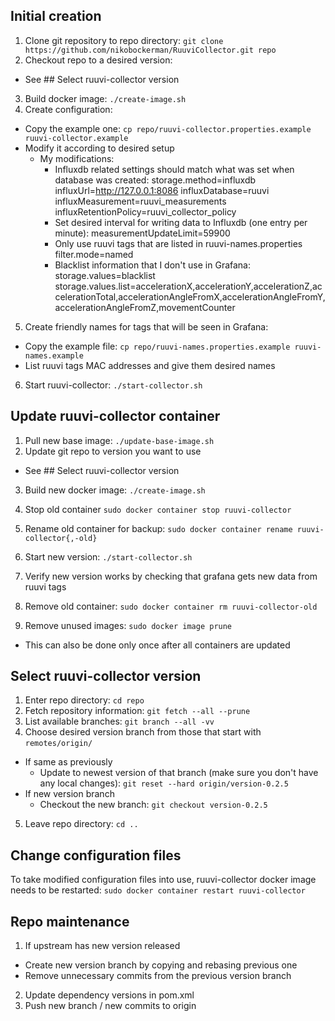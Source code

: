 ## Initial creation

1. Clone git repository to repo directory:
  `git clone https://github.com/nikobockerman/RuuviCollector.git repo`
2. Checkout repo to a desired version:
  - See ## Select ruuvi-collector version
3. Build docker image: `./create-image.sh`
4. Create configuration:
  - Copy the example one: `cp repo/ruuvi-collector.properties.example ruuvi-collector.example`
  - Modify it according to desired setup
    - My modifications:
      - Influxdb related settings should match what was set when database was created:
        storage.method=influxdb
        influxUrl=http://127.0.0.1:8086
        influxDatabase=ruuvi
        influxMeasurement=ruuvi_measurements
        influxRetentionPolicy=ruuvi_collector_policy
      - Set desired interval for writing data to Influxdb (one entry per minute):
        measurementUpdateLimit=59900
      - Only use ruuvi tags that are listed in ruuvi-names.properties
        filter.mode=named
      - Blacklist information that I don't use in Grafana:
        storage.values=blacklist
        storage.values.list=accelerationX,accelerationY,accelerationZ,accelerationTotal,accelerationAngleFromX,accelerationAngleFromY,accelerationAngleFromZ,movementCounter

5. Create friendly names for tags that will be seen in Grafana:
  - Copy the example file: `cp repo/ruuvi-names.properties.example ruuvi-names.example`
  - List ruuvi tags MAC addresses and give them desired names
6. Start ruuvi-collector: `./start-collector.sh`

## Update ruuvi-collector container

1. Pull new base image: `./update-base-image.sh`
2. Update git repo to version you want to use
  - See ## Select ruuvi-collector version
3. Build new docker image: `./create-image.sh`
4. Stop old container `sudo docker container stop ruuvi-collector`
5. Rename old container for backup: `sudo docker container rename ruuvi-collector{,-old}`
6. Start new version: `./start-collector.sh`

7. Verify new version works by checking that grafana gets new data from ruuvi tags

8. Remove old container: `sudo docker container rm ruuvi-collector-old`
9. Remove unused images: `sudo docker image prune`
  - This can also be done only once after all containers are updated


## Select ruuvi-collector version

1. Enter repo directory: `cd repo`
2. Fetch repository information: `git fetch --all --prune`
3. List available branches: `git branch --all -vv`
4. Choose desired version branch from those that start with `remotes/origin/`
  - If same as previously
    - Update to newest version of that branch (make sure you don't have any local changes):
      `git reset --hard origin/version-0.2.5`
  - If new version branch
    - Checkout the new branch: `git checkout version-0.2.5`
5. Leave repo directory: `cd ..`


## Change configuration files
To take modified configuration files into use, ruuvi-collector docker image needs to be restarted:
`sudo docker container restart ruuvi-collector`


## Repo maintenance
1. If upstream has new version released
  - Create new version branch by copying and rebasing previous one
  - Remove unnecessary commits from the previous version branch
2. Update dependency versions in pom.xml
3. Push new branch / new commits to origin

